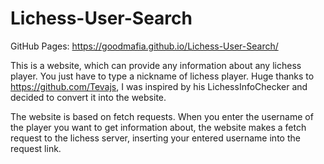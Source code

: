 # Lichess-User-Search
GitHub Pages: https://goodmafia.github.io/Lichess-User-Search/ 


This is a website, which can provide any information about any lichess player. You just have to type a nickname of lichess player. Huge thanks to https://github.com/Tevajs, I was inspired by his LichessInfoChecker and decided to convert it into the website.

The website is based on fetch requests. When you enter the username of the player you want to get information about, the website makes a fetch request to the lichess server, inserting your entered username into the request link.

